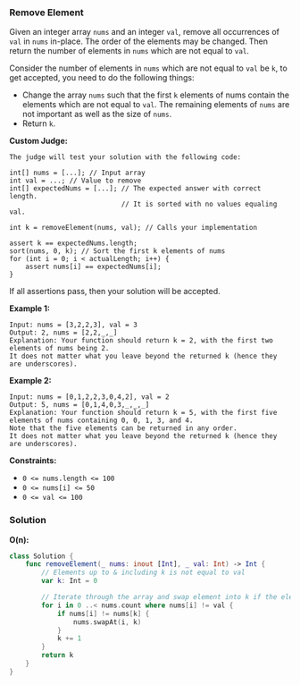 
### Remove Element

Given an integer array `nums` and an integer `val`, remove all occurrences of `val` in `nums` in-place. The order of the elements may be changed. Then return the number of elements in `nums` which are not equal to `val`.

Consider the number of elements in `nums` which are not equal to `val` be `k`, to get accepted, you need to do the following things:
* Change the array `nums` such that the first `k` elements of nums contain the elements which are not equal to `val`. The remaining elements of `nums` are not important as well as the size of `nums`.
* Return `k`.

__Custom Judge:__
```
The judge will test your solution with the following code:

int[] nums = [...]; // Input array
int val = ...; // Value to remove
int[] expectedNums = [...]; // The expected answer with correct length.
                            // It is sorted with no values equaling val.

int k = removeElement(nums, val); // Calls your implementation

assert k == expectedNums.length;
sort(nums, 0, k); // Sort the first k elements of nums
for (int i = 0; i < actualLength; i++) {
    assert nums[i] == expectedNums[i];
}
```
If all assertions pass, then your solution will be accepted.

__Example 1:__
```
Input: nums = [3,2,2,3], val = 3
Output: 2, nums = [2,2,_,_]
Explanation: Your function should return k = 2, with the first two elements of nums being 2.
It does not matter what you leave beyond the returned k (hence they are underscores).
```
__Example 2:__
```
Input: nums = [0,1,2,2,3,0,4,2], val = 2
Output: 5, nums = [0,1,4,0,3,_,_,_]
Explanation: Your function should return k = 5, with the first five elements of nums containing 0, 0, 1, 3, and 4.
Note that the five elements can be returned in any order.
It does not matter what you leave beyond the returned k (hence they are underscores).
```

__Constraints:__
* `0 <= nums.length <= 100`
* `0 <= nums[i] <= 50`
* `0 <= val <= 100`

### Solution
__O(n):__
```Swift
class Solution {
    func removeElement(_ nums: inout [Int], _ val: Int) -> Int {
        // Elements up to & including k is not equal to val
        var k: Int = 0

        // Iterate through the array and swap element into k if the element is not equal to val
        for i in 0 ..< nums.count where nums[i] != val {
            if nums[i] != nums[k] {
                nums.swapAt(i, k)
            }
            k += 1
        }
        return k
    }
}
```